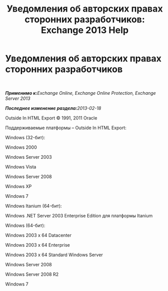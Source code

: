 ﻿---
title: 'Уведомления об авторских правах сторонних разработчиков: Exchange 2013 Help'
TOCTitle: Уведомления об авторских правах сторонних разработчиков
ms:assetid: e94f1244-acb8-4ddd-b54e-5cc37f903bbf
ms:mtpsurl: https://technet.microsoft.com/ru-ru/library/Dd351225(v=EXCHG.150)
ms:contentKeyID: 50487319
ms.date: 04/30/2018
mtps_version: v=EXCHG.150
ms.translationtype: HT
---

# Уведомления об авторских правах сторонних разработчиков

 

_<strong>Применимо к:</strong>Exchange Online, Exchange Online Protection, Exchange Server 2013_

_<strong>Последнее изменение раздела:</strong>2013-02-18_

Outside In HTML Export © 1991, 2011 Oracle

Поддерживаемые платформы – Outside In HTML Export:

Windows (32-бит):

Windows 2000

Windows Server 2003

Windows Vista

Windows Server 2008

Windows XP

Windows 7

Windows Itanium (64-бит):

Windows .NET Server 2003 Enterprise Edition для платформы Itanium

Windows (64-бит):

Windows 2003 x 64 Datacenter

Windows 2003 x 64 Enterprise

Windows 2003 x 64 Standard Windows Server

Windows Server 2008

Windows Server 2008 R2

Windows 7

